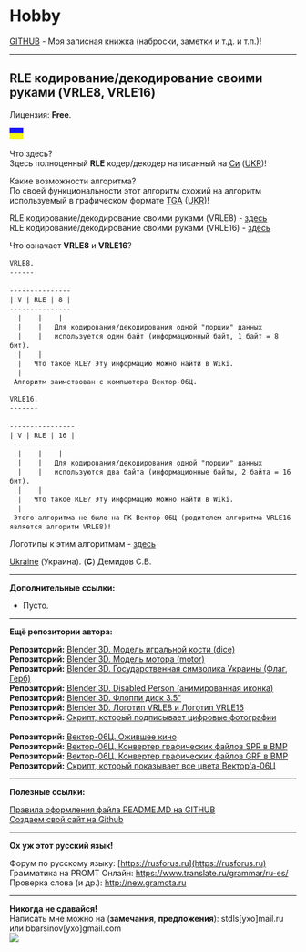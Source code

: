 # Hobby
[GITHUB](https://github.com) - Моя записная книжка (наброски, заметки и т.д. и т.п.)!

<hr>

## RLE кодирование/декодирование своими руками (VRLE8, VRLE16)

Лицензия: **Free**.

![](https://github.com/drilnet/rle/blob/master/UA.png)

Что здесь?
<br>
Здесь полноценный **RLE** кодер/декодер написанный на [Си](https://ru.wikipedia.org/wiki/Си_(язык_программирования)) ([UKR](https://uk.wikipedia.org/wiki/C_(%D0%BC%D0%BE%D0%B2%D0%B0_%D0%BF%D1%80%D0%BE%D0%B3%D1%80%D0%B0%D0%BC%D1%83%D0%B2%D0%B0%D0%BD%D0%BD%D1%8F)))!

Какие возможности алгоритма?
<br>
По своей функциональности этот алгоритм схожий на алгоритм используемый в графическом формате [TGA](https://ru.wikipedia.org/wiki/Truevision_TGA) ([UKR](https://uk.wikipedia.org/wiki/TGA))!

RLE кодирование/декодирование своими руками (VRLE8) - [здесь](https://github.com/drilnet/rle/tree/master/VRLE8)
<br>
RLE кодирование/декодирование своими руками (VRLE16) - [здесь](https://github.com/drilnet/rle/tree/master/VRLE16)

Что означает **VRLE8** и **VRLE16**?

```
VRLE8.
------

---------------
| V | RLE | 8 |
---------------
  |    |    |
  |    |   Для кодирования/декодирования одной "порции" данных
  |    |   используется один байт (информационный байт, 1 байт = 8 бит).
  |    |
  |   Что такое RLE? Эту информацию можно найти в Wiki.
  |
 Алгоритм заимствован с компьютера Вектор-06Ц.
```

```
VRLE16.
-------

----------------
| V | RLE | 16 |
----------------
  |    |    |
  |    |   Для кодирования/декодирования одной "порции" данных
  |    |   используются два байта (информационные байты, 2 байта = 16 бит).
  |    |
  |   Что такое RLE? Эту информацию можно найти в Wiki.
  |
 Этого алгоритма не было на ПК Вектор-06Ц (родителем алгоритма VRLE16 является алгоритм VRLE8)!
```

Логотипы к этим алгоритмам - [здесь](https://github.com/drilnet/blender3d-logovrle8-logovrle16)

[Ukraine](https://en.wikipedia.org/wiki/Ukraine) (Украина). (**C**) Демидов С.В.

<hr>

**Дополнительные ссылки:**

* Пусто.

<hr>

**Ещё репозитории автора:**

**Репозиторий:** [Blender 3D. Модель игральной кости (dice)](https://github.com/drilnet/blender3d-dice2)
<br>
**Репозиторий:** [Blender 3D. Модель мотора (motor)](https://github.com/drilnet/blender3d-motor)
<br>
**Репозиторий:** [Blender 3D. Государственная символика Украины (Флаг, Герб)](https://github.com/drilnet/blender3d-ukrainian-symbols)
<br>
**Репозиторий:** [Blender 3D. Disabled Person (анимированная иконка)](https://github.com/drilnet/blender3d-disabled-person)
<br>
**Репозиторий:** [Blender 3D. Флоппи диск 3.5"](https://github.com/drilnet/blender3d-floppy-disk-35)
<br>
**Репозиторий:** [Blender 3D. Логотип VRLE8 и Логотип VRLE16](https://github.com/drilnet/blender3d-logovrle8-logovrle16)
<br>
**Репозиторий:** [Скрипт, который подписывает цифровые фотографии](https://github.com/drilnet/programming-perl-signature-images)
<br>
<br>
**Репозиторий:** [Вектор-06Ц. Ожившее кино](https://github.com/drilnet/vector-06c-kino)
<br>
**Репозиторий:** [Вектор-06Ц. Конвертер графических файлов SPR в BMP](https://github.com/drilnet/vector-06c-spr2bmp)
<br>
**Репозиторий:** [Вектор-06Ц. Конвертер графических файлов GRF в BMP](https://github.com/drilnet/vector-06c-grf2bmp)
<br>
**Репозиторий:** [Скрипт, который показывает все цвета Вектор'а-06Ц](https://github.com/drilnet/vector-06c-color256)

<hr>

**Полезные ссылки:**

[Правила оформления файла README.MD на GITHUB](https://github.com/OlgaVlasova/markdown-doc/blob/master/README.md#SpecialSymbol)
<br>
[Создаем свой сайт на Github](https://www.youtube.com/watch?v=05nLdIVfSRU)

<hr>

**Ох уж этот русский язык!**

Форум по русскому языку: [https://rusforus.ru](https://rusforus.ru)
<br>
Грамматика на PROMT Онлайн: https://www.translate.ru/grammar/ru-es/
<br>
Проверка слова (и др.): http://new.gramota.ru

<hr>

**Никогда не сдавайся!**
<br>
Написать мне можно на (**замечания**, **предложения**): stdls[ухо]mail.ru или bbarsinov[ухо]gmail.com
<br>
![](https://github.com/drilnet/blender3d-disabled-person/blob/master/Preview%20GIF/Disabled%20Person%20(mini).gif)
